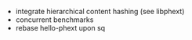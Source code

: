 * integrate hierarchical content hashing (see libphext)
* concurrent benchmarks
* rebase hello-phext upon sq